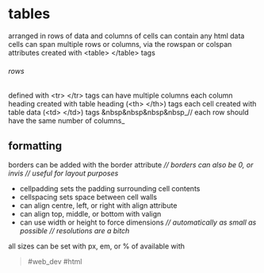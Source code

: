 # tables

arranged in rows of data and columns of cells
can contain any html data
cells can span multiple rows or columns, via the rowspan or colspan attributes
created with \<table\> \</table\> tags

###### rows
defined with \<tr\> \</tr\> tags
can have multiple columns
each column heading created with table heading (\<th\> \</th\>) tags
each cell created with table data (\<td\> \</td\>) tags
&nbsp&nbsp&nbsp&nbsp_// each row should have the same number of columns_

## formatting
borders can be added with the border attribute
	_// borders can also be 0, or invis_
	_// useful for layout purposes_
- cellpadding sets the padding surrounding cell contents
- cellspacing sets space between cell walls
- can align centre, left, or right with align attribute
- can align top, middle, or bottom with valign
- can use width or height to force dimensions
	_// automatically as small as possible_
	_// resolutions are a bitch_

all sizes can be set with px, em, or % of available with

> #web_dev #html 